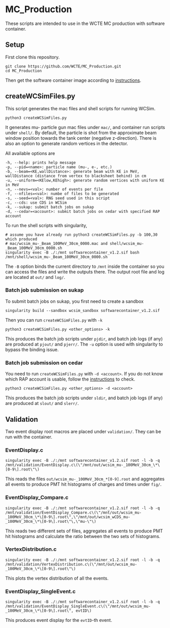 # MC_Production
These scripts are intended to use in the WCTE MC production with software container.

## Setup
First clone this repository.
```
git clone https://github.com/WCTE/MC_Production.git
cd MC_Production
```
Then get the software container image according to [instructions](https://github.com/WCTE/SoftwareContainer).

## createWCSimFiles.py
This script generates the mac files and shell scripts for running WCSim.
```
python3 createWCSimFiles.py
```
It generates mu- particle gun mac files under `mac/`, and container run scripts under `shell/`. By default, the particle is shot from the approximate beam window position towards the tank center (negative z-direction). There is also an option to generate random vertices in the detector.

All available options are
```
-h, --help: prints help message
-p, --pid=<name>: particle name (mu-, e-, etc.)
-b, --beam=<KE,wallDistance>: generate beam with KE in MeV, wallDistance (distance from vertex to blacksheet behind) in cm
-u, --uniform=<KElow,KEhigh>: generate random vertices with uniform KE in MeV
-n, --nevs=<val>: number of events per file
-f, --nfiles=<val>: numbe of files to be generated
-s, --seed=<val>: RNG seed used in this script
-c, --cds: use CDS in WCSim
-k, --sukap: submit batch jobs on sukap
-d, --cedar=<account>: submit batch jobs on cedar with specified RAP account
```

To run the shell scripts with singularity,
```
# assume you have already run python3 createWCSimFiles.py -b 100,30 which produced 
# mac/wcsim_mu-_Beam_100MeV_30cm_0000.mac and shell/wcsim_mu-_Beam_100MeV_30cm_0000.sh
singularity exec -B ./:/mnt softwarecontainer_v1.2.sif bash /mnt/shell/wcsim_mu-_Beam_100MeV_30cm_0000.sh
```
The `-B` option binds the current directory to `/mnt` inside the container so you can access the files and write the outputs there. The output root file and log are located at `out/` and `log/`.

### Batch job submission on sukap
To submit batch jobs on sukap, you first need to create a sandbox
```
singularity build --sandbox wcsim_sandbox softwarecontainer_v1.2.sif
```
Then you can run `createWCSimFiles.py` with `-k`
```
python3 createWCSimFiles.py <other_options> -k
```
This produces the batch job scripts under `pjdir`, and batch job logs (if any) are produced at `pjout/` and `pjerr/`. The `-u` option is used with singularity to bypass the binding issue.

### Batch job submission on cedar
You need to run `createWCSimFiles.py` with `-d <account>`. If you do not know which RAP account is usable, follow the [instructions](https://docs.alliancecan.ca/wiki/Running_jobs#Accounts_and_projects) to check.
```
python3 createWCSimFiles.py <other_options> -d <account>
```
This produces the batch job scripts under `sldir`, and batch job logs (if any) are produced at `slout/` and `slerr/`. 

## Validation
Two event display root macros are placed under `validation/`. They can be run with the container.

### EventDisplay.c
```
singularity exec -B ./:/mnt softwarecontainer_v1.2.sif root -l -b -q /mnt/validation/EventDisplay.c\(\"/mnt/out/wcsim_mu-_100MeV_30cm_\*\[0-9\].root\"\)
```
This reads the files `out/wcsim_mu-_100MeV_30cm_*[0-9].root` and aggregates all events to produce PMT hit histograms of charges and times under `fig/`.

### EventDisplay_Compare.c
```
singularity exec -B ./:/mnt softwarecontainer_v1.2.sif root -l -b -q /mnt/validation/EventDisplay_Compare.c\(\"/mnt/out/wcsim_mu-_100MeV_30cm_\*\[0-9\].root\",\"/mnt/out/wcsim_wCDS_mu-_100MeV_30cm_\*\[0-9\].root\"\,\"mu-\"\)
```
This reads two different sets of files, aggregates all events to produce PMT hit histograms and calculate the ratio between the two sets of histograms.

### VertexDistribution.c
```
singularity exec -B ./:/mnt softwarecontainer_v1.2.sif root -l -b -q /mnt/validation/VertexDistribution.c\(\"/mnt/out/wcsim_mu-_100MeV_30cm_\*\[0-9\].root\"\)
```
This plots the vertex distribution of all the events.

### EventDisplay_SingleEvent.c
```
singularity exec -B ./:/mnt softwarecontainer_v1.2.sif root -l -b -q /mnt/validation/EventDisplay_SingleEvent.c\(\"/mnt/out/wcsim_mu-_100MeV_30cm_\*\[0-9\].root\", evtID\)
```
This produces event display for the `evtID`-th event.